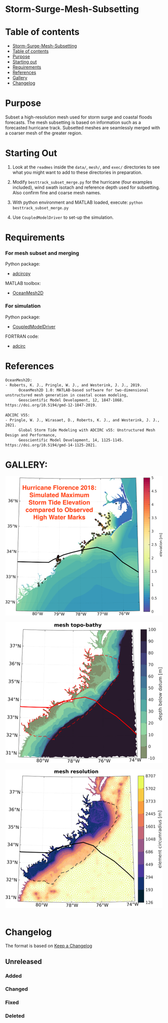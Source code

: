# Storm-Surge-Mesh-Subsetting

Table of contents
=================

<!--ts-->
   * [Storm-Surge-Mesh-Subsetting](#storm-surge-mesh-subsetting)
   * [Table of contents](#table-of-contents)
   * [Purpose](#purpose)
   * [Starting out](#starting-out)
   * [Requirements](#requirements)
   * [References](#references)
   * [Gallery](#gallery)
   * [Changelog](#changelog)
<!--te-->

Purpose
============
Subset a high-resolution mesh used for storm surge and coastal floods forecasts. The mesh subsetting is based on information such as a forecasted hurricane track. Subsetted meshes are seamlessly merged with a coarser mesh of the greater region.

Starting Out
============

1) Look at the `readmes` inside the `data/`, `mesh/`, and `exec/` directories to see what you might want to add to these directories in preparation. 

2) Modify `besttrack_subset_merge.py` for the hurricane (four examples included), wind swath isotach and reference depth used for subsetting. Also confirm fine and coarse mesh names. 

3) With python environment and MATLAB loaded, execute: `python besttrack_subset_merge.py`

4) Use `CoupledModelDriver` to set-up the simulation. 

Requirements
==============

### For mesh subset and merging
Python package:
- [adcircpy](https://github.com/noaa-ocs-modeling/adcircpy)

MATLAB toolbox:
- [OceanMesh2D](https://github.com/CHLNDDEV/OceanMesh2D)

### For simulation
Python package:
- [CoupledModelDriver](https://github.com/noaa-ocs-modeling/CoupledModelDriver)

FORTRAN code:
- [adcirc](https://github.com/adcirc/)

References
==============

```
OceanMesh2D:
- Roberts, K. J., Pringle, W. J., and Westerink, J. J., 2019.
      OceanMesh2D 1.0: MATLAB-based software for two-dimensional unstructured mesh generation in coastal ocean modeling,
      Geoscientific Model Development, 12, 1847-1868. https://doi.org/10.5194/gmd-12-1847-2019.

ADCIRC V55:
- Pringle, W. J., Wirasaet, D., Roberts, K. J., and Westerink, J. J., 2021.
      Global Storm Tide Modeling with ADCIRC v55: Unstructured Mesh Design and Performance,
      Geoscientific Model Development, 14, 1125-1145. https://doi.org/10.5194/gmd-14-1125-2021.
```

GALLERY:
=========

<p align="center">
  <img src = "imgs/Florence_maxele.png"> &nbsp &nbsp &nbsp &nbsp
  <img src = "imgs/Florence_bathy.png"> &nbsp &nbsp &nbsp &nbsp
  <img src = "imgs/Florence_resomesh.png"> &nbsp &nbsp &nbsp &nbsp
</p>

Changelog
=========

The format is based on [Keep a Changelog](https://keepachangelog.com/en/1.0.0/)

## Unreleased

### Added

### Changed

### Fixed

### Deleted
